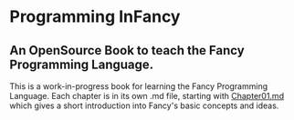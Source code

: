 # Programming InFancy #
## An OpenSource Book to teach the Fancy Programming Language. ##

This is a work-in-progress book for learning the Fancy Programming
Language.
Each chapter is in its own .md file, starting with [Chapter01.md][] which
gives a short introduction into Fancy's basic concepts and ideas.

  [Chapter01.md]: infancy/blob/master/Chapter01.md
